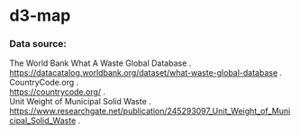 # d3-map

### Data source:
The World Bank What A Waste Global Database .   
https://datacatalog.worldbank.org/dataset/what-waste-global-database .   
CountryCode.org .   
https://countrycode.org/ .   
Unit Weight of Municipal Solid Waste .   
https://www.researchgate.net/publication/245293097_Unit_Weight_of_Municipal_Solid_Waste .   


